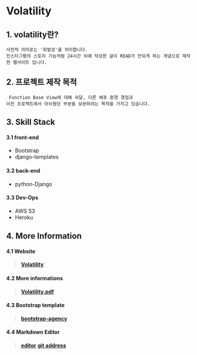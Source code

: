 # Volatility

## 1. volatility란?
	사전적 의미로는 '휘발성'을 의미합니다.
	인스타그램의 스토리 기능처럼 24시간 뒤에 작성한 글이 READ가 안되게 하는 개념으로 제작한 웹사이트 입니다.

## 2. 프로젝트 제작 목적
	 Function Base View에 대해 숙달, 다른 배포 환경 경험과
	이전 프로젝트에서 아쉬웠던 부분을 보완하려는 목적을 가지고 있습니다.

## 3. Skill Stack

#### 3.1 front-end
* Bootstrap
* django-templates
#### 3.2 back-end
* python-Django
#### 3.3 Dev-Ops
* AWS S3
* Heroku
    
## 4. More Information
#### 4.1 Website 
>[**Volatility**](https://volatility-django.herokuapp.com/)
#### 4.2 More informations  
>[**Volatility.pdf**](https://github.com/Donkey-1028/volatility/blob/master/volatility.pdf)
#### 4.3 Bootstrap template  
>[**bootstrap-agency**](https://startbootstrap.com/themes/agency/)
#### 4.4 Markdown Editor
>[**editor**](https://jbt.github.io/markdown-editor/)
>[**git address**](https://github.com/jbt/markdown-editor/)
